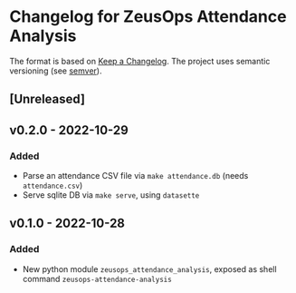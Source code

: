 # Changelog for ZeusOps Attendance Analysis


The format is based on [Keep a Changelog](https://keepachangelog.com/en/1.0.0/).
The project uses semantic versioning (see [semver](https://semver.org)).

## [Unreleased]


## v0.2.0 - 2022-10-29

### Added
- Parse an attendance CSV file via `make attendance.db` (needs `attendance.csv`)
- Serve sqlite DB via `make serve`, using `datasette`


## v0.1.0 - 2022-10-28
### Added
- New python module `zeusops_attendance_analysis`, exposed as shell command `zeusops-attendance-analysis`
